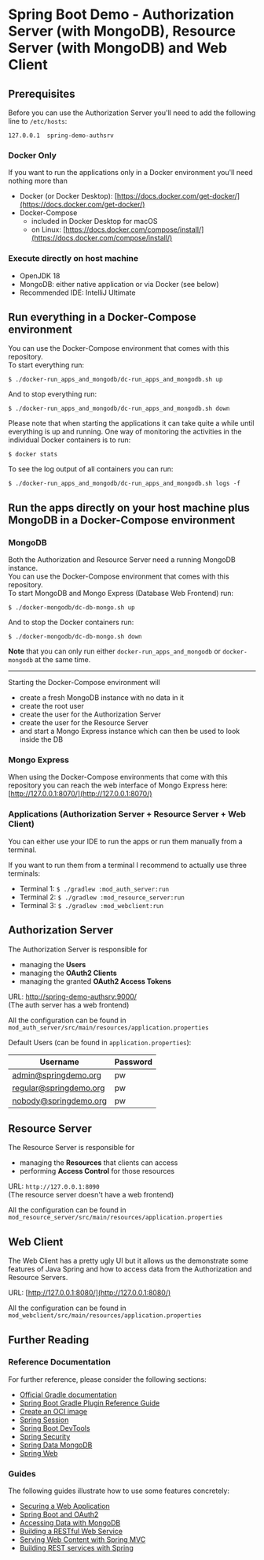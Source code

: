 # Spring Boot Demo - Authorization Server (with MongoDB), Resource Server (with MongoDB) and Web Client

## Prerequisites

Before you can use the Authorization Server you'll need to add
the following line to `/etc/hosts`:

```
127.0.0.1  spring-demo-authsrv
```

### Docker Only

If you want to run the applications only in a Docker environment
you'll need nothing more than

- Docker (or Docker Desktop): [https://docs.docker.com/get-docker/](https://docs.docker.com/get-docker/)
- Docker-Compose
  - included in Docker Desktop for macOS
  - on Linux: [https://docs.docker.com/compose/install/](https://docs.docker.com/compose/install/)

### Execute directly on host machine

- OpenJDK 18
- MongoDB: either native application or via Docker (see below)
- Recommended IDE: IntelliJ Ultimate


## Run everything in a Docker-Compose environment

You can use the Docker-Compose environment that comes with this repository.  
To start everything run:

```
$ ./docker-run_apps_and_mongodb/dc-run_apps_and_mongodb.sh up
```

And to stop everything run:

```
$ ./docker-run_apps_and_mongodb/dc-run_apps_and_mongodb.sh down
```

Please note that when starting the applications it can take quite a while until everything
is up and running. One way of monitoring the activities in the individual Docker containers
is to run:

```
$ docker stats
```

To see the log output of all containers you can run:

```
$ ./docker-run_apps_and_mongodb/dc-run_apps_and_mongodb.sh logs -f
```


## Run the apps directly on your host machine plus MongoDB in a Docker-Compose environment

### MongoDB

Both the Authorization and Resource Server need a running MongoDB instance.  
You can use the Docker-Compose environment that comes with this repository.  
To start MongoDB and Mongo Express (Database Web Frontend) run:

```
$ ./docker-mongodb/dc-db-mongo.sh up
```

And to stop the Docker containers run:

```
$ ./docker-mongodb/dc-db-mongo.sh down
```

**Note** that you can only run either `docker-run_apps_and_mongodb` or `docker-mongodb` at the same time.

---

Starting the Docker-Compose environment will

- create a fresh MongoDB instance with no data in it
- create the root user
- create the user for the Authorization Server
- create the user for the Resource Server
- and start a Mongo Express instance which can then be used to look inside the DB

### Mongo Express

When using the Docker-Compose environments that come with this repository
you can reach the web interface of Mongo Express here:  
[http://127.0.0.1:8070/](http://127.0.0.1:8070/)

### Applications (Authorization Server + Resource Server + Web Client)

You can either use your IDE to run the apps or run them manually from a terminal.

If you want to run them from a terminal I recommend to actually use three terminals:

- Terminal 1: `$ ./gradlew :mod_auth_server:run`
- Terminal 2: `$ ./gradlew :mod_resource_server:run`
- Terminal 3: `$ ./gradlew :mod_webclient:run`


## Authorization Server

The Authorization Server is responsible for

- managing the **Users**
- managing the **OAuth2 Clients**
- managing the granted **OAuth2 Access Tokens**

URL: [http://spring-demo-authsrv:9000/](http://spring-demo-authsrv:9000/)  
(The auth server has a web frontend)

All the configuration can be found in  
`mod_auth_server/src/main/resources/application.properties`

Default Users (can be found in `application.properties`):

| Username               | Password |
|------------------------|----------|
| admin@springdemo.org   | pw       |
| regular@springdemo.org | pw       |
| nobody@springdemo.org  | pw       |


## Resource Server

The Resource Server is responsible for

- managing the **Resources** that clients can access
- performing **Access Control** for those resources

URL: `http://127.0.0.1:8090`  
(The resource server doesn't have a web frontend)

All the configuration can be found in  
`mod_resource_server/src/main/resources/application.properties`


## Web Client

The Web Client has a pretty ugly UI but it allows us the demonstrate some
features of Java Spring and how to access data from the Authorization and Resource Servers.

URL: [http://127.0.0.1:8080/](http://127.0.0.1:8080/)  

All the configuration can be found in  
`mod_webclient/src/main/resources/application.properties`


## Further Reading

### Reference Documentation
For further reference, please consider the following sections:

* [Official Gradle documentation](https://docs.gradle.org)
* [Spring Boot Gradle Plugin Reference Guide](https://docs.spring.io/spring-boot/docs/2.7.1/gradle-plugin/reference/html/)
* [Create an OCI image](https://docs.spring.io/spring-boot/docs/2.7.1/gradle-plugin/reference/html/#build-image)
* [Spring Session](https://docs.spring.io/spring-session/reference/)
* [Spring Boot DevTools](https://docs.spring.io/spring-boot/docs/2.7.1/reference/htmlsingle/#using.devtools)
* [Spring Security](https://docs.spring.io/spring-boot/docs/2.7.1/reference/htmlsingle/#web.security)
* [Spring Data MongoDB](https://docs.spring.io/spring-boot/docs/2.7.1/reference/htmlsingle/#data.nosql.mongodb)
* [Spring Web](https://docs.spring.io/spring-boot/docs/2.7.1/reference/htmlsingle/#web)

### Guides
The following guides illustrate how to use some features concretely:

* [Securing a Web Application](https://spring.io/guides/gs/securing-web/)
* [Spring Boot and OAuth2](https://spring.io/guides/tutorials/spring-boot-oauth2/)
* [Accessing Data with MongoDB](https://spring.io/guides/gs/accessing-data-mongodb/)
* [Building a RESTful Web Service](https://spring.io/guides/gs/rest-service/)
* [Serving Web Content with Spring MVC](https://spring.io/guides/gs/serving-web-content/)
* [Building REST services with Spring](https://spring.io/guides/tutorials/rest/)
